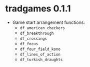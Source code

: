 tradgames 0.1.1
===============

* Game start arrangement functions:
    - `df_american_checkers` 
    - `df_breakthrough`
    - `df_crossings`
    - `df_focus`
    - `df_four_field_kono`
    - `df_lines_of_action`
    - `df_turkish_draughts`
